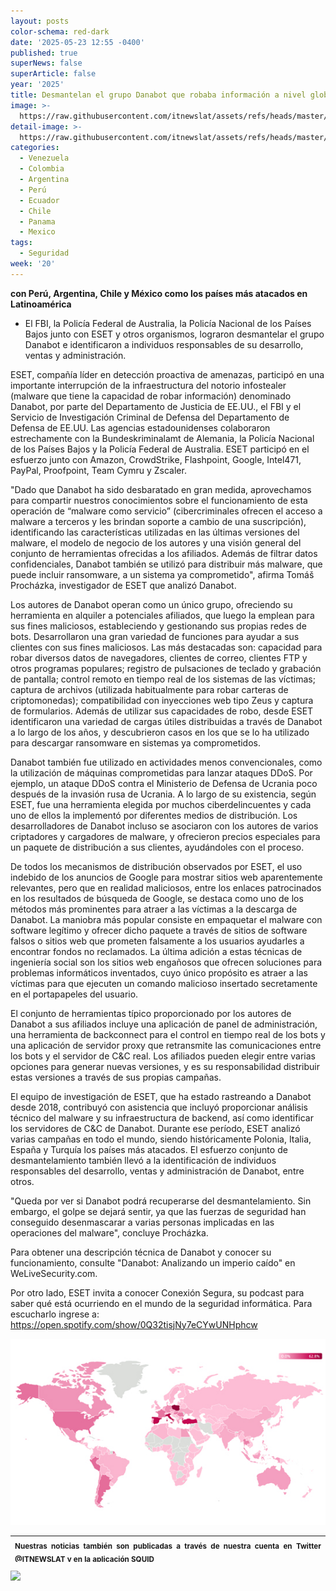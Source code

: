 ```yaml
---
layout: posts
color-schema: red-dark
date: '2025-05-23 12:55 -0400'
published: true
superNews: false
superArticle: false
year: '2025'
title: Desmantelan el grupo Danabot que robaba información a nivel global
image: >-
  https://raw.githubusercontent.com/itnewslat/assets/refs/heads/master/img/540x320/Danabot-p.jpg
detail-image: >-
  https://raw.githubusercontent.com/itnewslat/assets/refs/heads/master/img/1024x680/Danabot-g.jpg
categories:
  - Venezuela
  - Colombia
  - Argentina
  - Perú
  - Ecuador
  - Chile
  - Panama
  - Mexico
tags:
  - Seguridad
week: '20'
---
```

**con Perú, Argentina, Chile y México como los países más atacados en Latinoamérica** 
 
- El FBI, la Policía Federal de Australia, la Policía Nacional de los Países Bajos junto con ESET y otros organismos, lograron desmantelar el grupo Danabot e identificaron a individuos responsables de su desarrollo, ventas y administración.

ESET, compañía líder en detección proactiva de amenazas, participó en una importante interrupción de la infraestructura del notorio infostealer (malware que tiene la capacidad de robar información) denominado Danabot, por parte del Departamento de Justicia de EE.UU., el FBI y el Servicio de Investigación Criminal de Defensa del Departamento de Defensa de EE.UU. Las agencias estadounidenses colaboraron estrechamente con la Bundeskriminalamt de Alemania, la Policía Nacional de los Países Bajos y la Policía Federal de Australia. ESET participó en el esfuerzo junto con Amazon, CrowdStrike, Flashpoint, Google, Intel471, PayPal, Proofpoint, Team Cymru y Zscaler.
 
"Dado que Danabot ha sido desbaratado en gran medida, aprovechamos para compartir nuestros conocimientos sobre el funcionamiento de esta operación de “malware como servicio” (cibercriminales ofrecen el acceso a malware a terceros y les brindan soporte a cambio de una suscripción), identificando las características utilizadas en las últimas versiones del malware, el modelo de negocio de los autores y una visión general del conjunto de herramientas ofrecidas a los afiliados. Además de filtrar datos confidenciales, Danabot también se utilizó para distribuir más malware, que puede incluir ransomware, a un sistema ya comprometido", afirma Tomáš Procházka, investigador de ESET que analizó Danabot.
 
Los autores de Danabot operan como un único grupo, ofreciendo su herramienta en alquiler a potenciales afiliados, que luego la emplean para sus fines maliciosos, estableciendo y gestionando sus propias redes de bots. Desarrollaron una gran variedad de funciones para ayudar a sus clientes con sus fines maliciosos. Las más destacadas son: capacidad para robar diversos datos de navegadores, clientes de correo, clientes FTP y otros programas populares; registro de pulsaciones de teclado y grabación de pantalla; control remoto en tiempo real de los sistemas de las víctimas; captura de archivos (utilizada habitualmente para robar carteras de criptomonedas); compatibilidad con inyecciones web tipo Zeus y captura de formularios. Además de utilizar sus capacidades de robo, desde ESET identificaron una variedad de cargas útiles distribuidas a través de Danabot a lo largo de los años, y descubrieron casos en los que se lo ha utilizado para descargar ransomware en sistemas ya comprometidos.
 
Danabot también fue utilizado en actividades menos convencionales, como la utilización de máquinas comprometidas para lanzar ataques DDoS. Por ejemplo, un ataque DDoS contra el Ministerio de Defensa de Ucrania poco después de la invasión rusa de Ucrania. A lo largo de su existencia, según ESET, fue una herramienta elegida por muchos ciberdelincuentes y cada uno de ellos la implementó por diferentes medios de distribución. Los desarrolladores de Danabot incluso se asociaron con los autores de varios criptadores y cargadores de malware, y ofrecieron precios especiales para un paquete de distribución a sus clientes, ayudándoles con el proceso.
 
De todos los mecanismos de distribución observados por ESET, el uso indebido de los anuncios de Google para mostrar sitios web aparentemente relevantes, pero que en realidad maliciosos, entre los enlaces patrocinados en los resultados de búsqueda de Google, se destaca como uno de los métodos más prominentes para atraer a las víctimas a la descarga de Danabot. La maniobra más popular consiste en empaquetar el malware con software legítimo y ofrecer dicho paquete a través de sitios de software falsos o sitios web que prometen falsamente a los usuarios ayudarles a encontrar fondos no reclamados. La última adición a estas técnicas de ingeniería social son los sitios web engañosos que ofrecen soluciones para problemas informáticos inventados, cuyo único propósito es atraer a las víctimas para que ejecuten un comando malicioso insertado secretamente en el portapapeles del usuario.
 
El conjunto de herramientas típico proporcionado por los autores de Danabot a sus afiliados incluye una aplicación de panel de administración, una herramienta de backconnect para el control en tiempo real de los bots y una aplicación de servidor proxy que retransmite las comunicaciones entre los bots y el servidor de C&C real. Los afiliados pueden elegir entre varias opciones para generar nuevas versiones, y es su responsabilidad distribuir estas versiones a través de sus propias campañas.
 
El equipo de investigación de ESET, que ha estado rastreando a Danabot desde 2018, contribuyó con asistencia que incluyó proporcionar análisis técnico del malware y su infraestructura de backend, así como identificar los servidores de C&C de Danabot. Durante ese período, ESET analizó varias campañas en todo el mundo, siendo históricamente Polonia, Italia, España y Turquía los países más atacados. El esfuerzo conjunto de desmantelamiento también llevó a la identificación de individuos responsables del desarrollo, ventas y administración de Danabot, entre otros.
 
"Queda por ver si Danabot podrá recuperarse del desmantelamiento. Sin embargo, el golpe se dejará sentir, ya que las fuerzas de seguridad han conseguido desenmascarar a varias personas implicadas en las operaciones del malware", concluye Procházka.
 
Para obtener una descripción técnica de Danabot y conocer su funcionamiento, consulte "Danabot: Analizando un imperio caído" en WeLiveSecurity.com.

Por otro lado, ESET invita a conocer Conexión Segura, su podcast para saber qué está ocurriendo en el mundo de la seguridad informática. Para escucharlo ingrese a: https://open.spotify.com/show/0Q32tisjNy7eCYwUNHphcw

![](https://raw.githubusercontent.com/itnewslat/assets/refs/heads/master/img/540x320/Danabot-p.jpg)

<table style="height: 42px;" width="569">
<tbody>
<tr>
<td style="text-align: justify;"><sub><strong>Nuestras noticias también son publicadas a través de nuestra cuenta en Twitter <a href="https://twitter.com/itnewslat?lang=es">@ITNEWSLAT</a> y en la aplicación <a href="https://squidapp.co/en/">SQUID</a></strong></sub></td>
</tr>
</tbody>
</table>

<img src="https://tracker.metricool.com/c3po.jpg?hash=56f88a41e39ab42c063cc51676587a04"/>